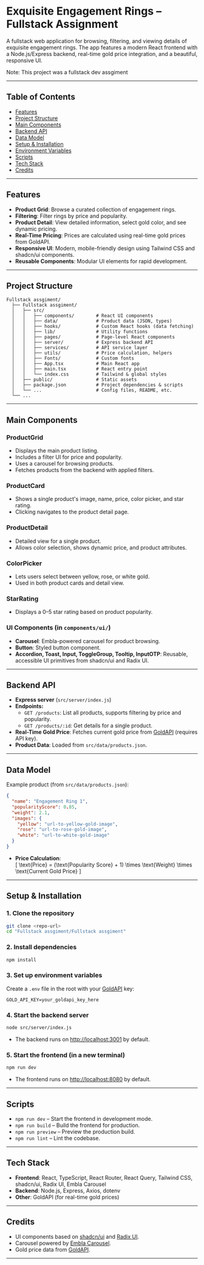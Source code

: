 # Exquisite Engagement Rings – Fullstack Assignment

A fullstack web application for browsing, filtering, and viewing details of exquisite engagement rings. The app features a modern React frontend with a Node.js/Express backend, real-time gold price integration, and a beautiful, responsive UI.

Note: This project was a fullstack dev assgiment

---

## Table of Contents

- [Features](#features)
- [Project Structure](#project-structure)
- [Main Components](#main-components)
- [Backend API](#backend-api)
- [Data Model](#data-model)
- [Setup & Installation](#setup--installation)
- [Environment Variables](#environment-variables)
- [Scripts](#scripts)
- [Tech Stack](#tech-stack)
- [Credits](#credits)

---

## Features

- **Product Grid**: Browse a curated collection of engagement rings.
- **Filtering**: Filter rings by price and popularity.
- **Product Detail**: View detailed information, select gold color, and see dynamic pricing.
- **Real-Time Pricing**: Prices are calculated using real-time gold prices from GoldAPI.
- **Responsive UI**: Modern, mobile-friendly design using Tailwind CSS and shadcn/ui components.
- **Reusable Components**: Modular UI elements for rapid development.

---

## Project Structure

```
Fullstack assgiment/
  ├── Fullstack assgiment/
  │   ├── src/
  │   │   ├── components/        # React UI components
  │   │   ├── data/              # Product data (JSON, types)
  │   │   ├── hooks/             # Custom React hooks (data fetching)
  │   │   ├── lib/               # Utility functions
  │   │   ├── pages/             # Page-level React components
  │   │   ├── server/            # Express backend API
  │   │   ├── services/          # API service layer
  │   │   ├── utils/             # Price calculation, helpers
  │   │   ├── Fonts/             # Custom fonts
  │   │   ├── App.tsx            # Main React app
  │   │   ├── main.tsx           # React entry point
  │   │   └── index.css          # Tailwind & global styles
  │   ├── public/                # Static assets
  │   ├── package.json           # Project dependencies & scripts
  │   └── ...                    # Config files, README, etc.
  └── ...
```

---

## Main Components

### ProductGrid
- Displays the main product listing.
- Includes a filter UI for price and popularity.
- Uses a carousel for browsing products.
- Fetches products from the backend with applied filters.

### ProductCard
- Shows a single product's image, name, price, color picker, and star rating.
- Clicking navigates to the product detail page.

### ProductDetail
- Detailed view for a single product.
- Allows color selection, shows dynamic price, and product attributes.

### ColorPicker
- Lets users select between yellow, rose, or white gold.
- Used in both product cards and detail view.

### StarRating
- Displays a 0–5 star rating based on product popularity.

### UI Components (in `components/ui/`)
- **Carousel**: Embla-powered carousel for product browsing.
- **Button**: Styled button component.
- **Accordion, Toast, Input, ToggleGroup, Tooltip, InputOTP**: Reusable, accessible UI primitives from shadcn/ui and Radix UI.

---

## Backend API

- **Express server** (`src/server/index.js`)
- **Endpoints:**
  - `GET /products`: List all products, supports filtering by price and popularity.
  - `GET /products/:id`: Get details for a single product.
- **Real-Time Gold Price**: Fetches current gold price from [GoldAPI](https://www.goldapi.io/) (requires API key).
- **Product Data**: Loaded from `src/data/products.json`.

---

## Data Model

Example product (from `src/data/products.json`):

```json
{
  "name": "Engagement Ring 1",
  "popularityScore": 0.85,
  "weight": 2.1,
  "images": {
    "yellow": "url-to-yellow-gold-image",
    "rose": "url-to-rose-gold-image",
    "white": "url-to-white-gold-image"
  }
}
```

- **Price Calculation**:  
  \[
  \text{Price} = (\text{Popularity Score} + 1) \times \text{Weight} \times \text{Current Gold Price}
  \]

---

## Setup & Installation

### 1. Clone the repository

```bash
git clone <repo-url>
cd "Fullstack assgiment/Fullstack assgiment"
```

### 2. Install dependencies

```bash
npm install
```

### 3. Set up environment variables

Create a `.env` file in the root with your [GoldAPI](https://www.goldapi.io/) key:

```
GOLD_API_KEY=your_goldapi_key_here
```

### 4. Start the backend server

```bash
node src/server/index.js
```
- The backend runs on [http://localhost:3001](http://localhost:3001) by default.

### 5. Start the frontend (in a new terminal)

```bash
npm run dev
```
- The frontend runs on [http://localhost:8080](http://localhost:8080) by default.

---

## Scripts

- `npm run dev` – Start the frontend in development mode.
- `npm run build` – Build the frontend for production.
- `npm run preview` – Preview the production build.
- `npm run lint` – Lint the codebase.

---

## Tech Stack

- **Frontend**: React, TypeScript, React Router, React Query, Tailwind CSS, shadcn/ui, Radix UI, Embla Carousel
- **Backend**: Node.js, Express, Axios, dotenv
- **Other**: GoldAPI (for real-time gold prices)

---

## Credits

- UI components based on [shadcn/ui](https://ui.shadcn.com/) and [Radix UI](https://www.radix-ui.com/).
- Carousel powered by [Embla Carousel](https://www.embla-carousel.com/).
- Gold price data from [GoldAPI](https://www.goldapi.io/).

---